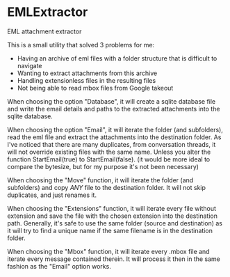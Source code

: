 # EMLExtractor
EML attachment extractor

This is a small utility that solved 3 problems for me:

* Having an archive of eml files with a folder structure that is difficult to navigate
* Wanting to extract attachments from this archive
* Handling extensionless files in the resulting files
* Not being able to read mbox files from Google takeout

When choosing the option "Database", it will create a sqlite database file and write the email details and paths to the extracted attachments into the sqlite database.

When choosing the option "Email", it will iterate the folder (and subfolders), read the eml file and extract the attachments into the destination folder.
As I've noticed that there are many duplicates, from conversation threads, it will not override existing files with the same name. Unless you alter the function StartEmail(true) to StartEmail(false).
(it would be more ideal to compare the bytesize, but for my purpose it's not been necessary)

When choosing the "Move" function, it will iterate the folder (and subfolders) and copy *ANY* file to the destination folder.
It will not skip duplicates, and just renames it.

When choosing the "Extensions" function, it will iterate every file without extension and save the file with the chosen extension into the destination path. Generally, it's safe to use the same folder (source and destination) as it will try to find a  unique name if the same filename is in the destination folder.

When choosing the "Mbox" function, it will iterate every .mbox file and iterate every message contained therein. It will process it then in the same fashion as the "Email" option works.
